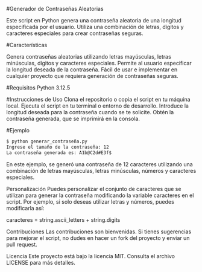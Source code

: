#Generador de Contraseñas Aleatorias

Este script en Python genera una contraseña aleatoria de una longitud especificada por el usuario. Utiliza una combinación de letras, dígitos y caracteres especiales para crear contraseñas seguras.

#Características

Genera contraseñas aleatorias utilizando letras mayúsculas, letras minúsculas, dígitos y caracteres especiales.
Permite al usuario especificar la longitud deseada de la contraseña.
Fácil de usar e implementar en cualquier proyecto que requiera generación de contraseñas seguras.

#Requisitos
Python 3.12.5

#Instrucciones de Uso
Clona el repositorio o copia el script en tu máquina local.
Ejecuta el script en tu terminal o entorno de desarrollo.
Introduce la longitud deseada para la contraseña cuando se te solicite.
Obtén la contraseña generada, que se imprimirá en la consola.

#Ejemplo

```bash
$ python generar_contraseña.py
Ingrese el tamaño de la contraseña: 12
La contraseña generada es: A1b@C2d#E3f$
```

En este ejemplo, se generó una contraseña de 12 caracteres utilizando una combinación de letras mayúsculas, letras minúsculas, números y caracteres especiales.

Personalización
Puedes personalizar el conjunto de caracteres que se utilizan para generar la contraseña modificando la variable caracteres en el script. Por ejemplo, si solo deseas utilizar letras y números, puedes modificarla así:


caracteres = string.ascii_letters + string.digits

Contribuciones
Las contribuciones son bienvenidas. Si tienes sugerencias para mejorar el script, no dudes en hacer un fork del proyecto y enviar un pull request.

Licencia
Este proyecto está bajo la licencia MIT. Consulta el archivo LICENSE para más detalles.
